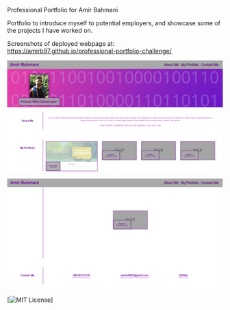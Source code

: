 Professional Portfolio for Amir Bahmani

Portfolio to introduce myself to potential employers, and showcase some of the projects I have worked on.

Screenshots of deployed webpage at:
https://amirb97.github.io/professional-portfolio-challenge/

![Screenshot of webpage](./assets/images/live-url-1.png?raw=true)

![Screenshot of webpage](./assets/images/live-url-2.png?raw=true)

[![MIT License](https://img.shields.io/apm/l/atomic-design-ui.svg?)]
